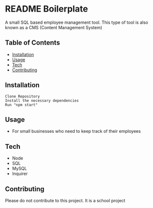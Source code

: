 # README Boilerplate

A small SQL based employee management tool. This type of tool is also known as a CMS (Content Management System)

## Table of Contents

- [Installation](#installation)
- [Usage](#usage)
- [Tech](#tech)
- [Contributing](#contributing)

## Installation


```
Clone Repository
Install the necessary dependencies
Run "npm start" 
```

## Usage
- For small businesses who need to keep track of their employees

## Tech
- Node
- SQL 
- MySQL 
- Inquirer


## Contributing

Please do not contribute to this project. It is a school project
